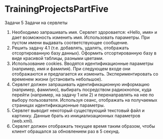 # TrainingProjectsPartFive

Задачи 5
Задачи на сервлеты
1. Необходимо запрашивать имя. Сервлет здоровается: «Hello, имя» и дает возможность изменить имя. 
Использовать параметры. При пустом имени выдавать соответствующее сообщение.
2. Решить задачу 4.1 (т.е. добавлять, удалять, отображать отсортированную базу данных). 
Оформить отсортированную базу в виде красивой таблицы, разными цветами. 
3. Использование cookies. Вводятся идентификационные параметры (например, имя и фамилия).
При следующем входе они отображаются и предлагается их изменить. Экспериментировать со временем жизни (установить небольшое).
4. Сервлет должен запрашивать идентификационную информацию (например, фамилию), выбирать посредством радиокнопок, 
куда перейти  (например, на задачу 1 или 2) и перенаправлять на нее по выбору пользователя. 
Используя сеанс, отображать на получаемых страницах идентификационные параметры.
5. Сервлет выводит некоторый существующий текстовый файл и картинку. Данные брать из инициализационных параметров (web.xml).
6. Сервлет должен отображать текущее время таким образом, чтобы клиент обращался за обновлением раз в 5 секунд.
